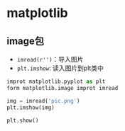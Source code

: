 # matplotlib

## image包

- `imread(r'')`：导入图片
- `plt.imshow`: 读入图片到plt类中

```python
improt matplotlib.pyplot as plt
form matplotlib.image improt imread

img = imread('pic.png') 
plt.imshow(img)

plt.show()
```